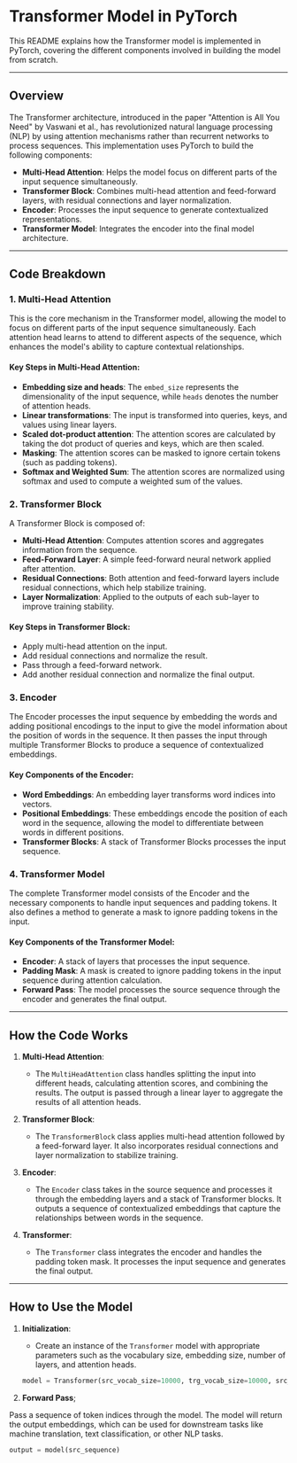 # Transformer Model in PyTorch

This README explains how the Transformer model is implemented in PyTorch, covering the different components involved in building the model from scratch.

---

## Overview

The Transformer architecture, introduced in the paper "Attention is All You Need" by Vaswani et al., has revolutionized natural language processing (NLP) by using attention mechanisms rather than recurrent networks to process sequences. This implementation uses PyTorch to build the following components:

- **Multi-Head Attention**: Helps the model focus on different parts of the input sequence simultaneously.
- **Transformer Block**: Combines multi-head attention and feed-forward layers, with residual connections and layer normalization.
- **Encoder**: Processes the input sequence to generate contextualized representations.
- **Transformer Model**: Integrates the encoder into the final model architecture.

---

## Code Breakdown

### 1. **Multi-Head Attention**

This is the core mechanism in the Transformer model, allowing the model to focus on different parts of the input sequence simultaneously. Each attention head learns to attend to different aspects of the sequence, which enhances the model's ability to capture contextual relationships.

#### Key Steps in Multi-Head Attention:
- **Embedding size and heads**: The `embed_size` represents the dimensionality of the input sequence, while `heads` denotes the number of attention heads.
- **Linear transformations**: The input is transformed into queries, keys, and values using linear layers.
- **Scaled dot-product attention**: The attention scores are calculated by taking the dot product of queries and keys, which are then scaled.
- **Masking**: The attention scores can be masked to ignore certain tokens (such as padding tokens).
- **Softmax and Weighted Sum**: The attention scores are normalized using softmax and used to compute a weighted sum of the values.

### 2. **Transformer Block**

A Transformer Block is composed of:
- **Multi-Head Attention**: Computes attention scores and aggregates information from the sequence.
- **Feed-Forward Layer**: A simple feed-forward neural network applied after attention.
- **Residual Connections**: Both attention and feed-forward layers include residual connections, which help stabilize training.
- **Layer Normalization**: Applied to the outputs of each sub-layer to improve training stability.

#### Key Steps in Transformer Block:
- Apply multi-head attention on the input.
- Add residual connections and normalize the result.
- Pass through a feed-forward network.
- Add another residual connection and normalize the final output.

### 3. **Encoder**

The Encoder processes the input sequence by embedding the words and adding positional encodings to the input to give the model information about the position of words in the sequence. It then passes the input through multiple Transformer Blocks to produce a sequence of contextualized embeddings.

#### Key Components of the Encoder:
- **Word Embeddings**: An embedding layer transforms word indices into vectors.
- **Positional Embeddings**: These embeddings encode the position of each word in the sequence, allowing the model to differentiate between words in different positions.
- **Transformer Blocks**: A stack of Transformer Blocks processes the input sequence.

### 4. **Transformer Model**

The complete Transformer model consists of the Encoder and the necessary components to handle input sequences and padding tokens. It also defines a method to generate a mask to ignore padding tokens in the input.

#### Key Components of the Transformer Model:
- **Encoder**: A stack of layers that processes the input sequence.
- **Padding Mask**: A mask is created to ignore padding tokens in the input sequence during attention calculation.
- **Forward Pass**: The model processes the source sequence through the encoder and generates the final output.

---

## How the Code Works

1. **Multi-Head Attention**:
   - The `MultiHeadAttention` class handles splitting the input into different heads, calculating attention scores, and combining the results. The output is passed through a linear layer to aggregate the results of all attention heads.

2. **Transformer Block**:
   - The `TransformerBlock` class applies multi-head attention followed by a feed-forward layer. It also incorporates residual connections and layer normalization to stabilize training.

3. **Encoder**:
   - The `Encoder` class takes in the source sequence and processes it through the embedding layers and a stack of Transformer blocks. It outputs a sequence of contextualized embeddings that capture the relationships between words in the sequence.

4. **Transformer**:
   - The `Transformer` class integrates the encoder and handles the padding token mask. It processes the input sequence and generates the final output.

---

## How to Use the Model

1. **Initialization**:
   - Create an instance of the `Transformer` model with appropriate parameters such as the vocabulary size, embedding size, number of layers, and attention heads.
   
   ```python
   model = Transformer(src_vocab_size=10000, trg_vocab_size=10000, src_pad_idx=0, trg_pad_idx=0)

2. **Forward Pass**;

Pass a sequence of token indices through the model. The model will return the output embeddings, which can be used for downstream tasks like machine translation, text classification, or other NLP tasks.

```python
output = model(src_sequence)

